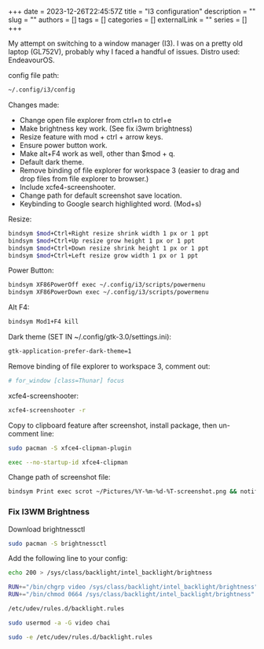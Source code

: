 +++ 
date = 2023-12-26T22:45:57Z
title = "I3 configuration"
description = ""
slug = ""
authors = []
tags = []
categories = []
externalLink = ""
series = []
+++

My attempt on switching to a window manager (I3). I was on a pretty old laptop (GL752V), probably why I faced a handful of issues. Distro used: EndeavourOS.

config file path:

```bash
~/.config/i3/config
```

Changes made:

- Change open file explorer from ctrl+n to ctrl+e
- Make brightness key work. (See fix i3wm brightness)
- Resize feature with mod + ctrl + arrow keys.
- Ensure power button work.
- Make alt+F4 work as well, other than $mod + q.
- Default dark theme.
- Remove binding of file explorer for workspace 3 (easier to drag and drop files from file explorer to browser.)
- Include xcfe4-screenshooter.
- Change path for default screenshot save location.
- Keybinding to Google search highlighted word. (Mod+s)

Resize:

```bash
bindsym $mod+Ctrl+Right resize shrink width 1 px or 1 ppt
bindsym $mod+Ctrl+Up resize grow height 1 px or 1 ppt
bindsym $mod+Ctrl+Down resize shrink height 1 px or 1 ppt
bindsym $mod+Ctrl+Left resize grow width 1 px or 1 ppt
```

Power Button:

```bash
bindsym XF86PowerOff exec ~/.config/i3/scripts/powermenu
bindsym XF86PowerDown exec ~/.config/i3/scripts/powermenu
```

Alt F4:

```bash
bindsym Mod1+F4 kill
```

Dark theme (SET IN ~/.config/gtk-3.0/settings.ini):

```bash
gtk-application-prefer-dark-theme=1
```

Remove binding of file explorer to workspace 3, comment out:

```bash
# for_window [class=Thunar] focus
```

xcfe4-screenshooter:

```bash
xcfe4-screenshooter -r
```

Copy to clipboard feature after screenshot, install package, then un-comment line:

```bash
sudo pacman -S xfce4-clipman-plugin
```

```bash
exec --no-startup-id xfce4-clipman
```

Change path of screenshot file:

```bash
bindsym Print exec scrot ~/Pictures/%Y-%m-%d-%T-screenshot.png && notify-send "Screenshot saved to ~/Pictures/$(date +"%Y-%m-%d-%T")-screenshot.png"
```

### Fix I3WM Brightness

Download brightnessctl

```bash
sudo pacman -S brightnessctl
```

Add the following line to your config:

```bash
echo 200 > /sys/class/backlight/intel_backlight/brightness
```

```bash
RUN+="/bin/chgrp video /sys/class/backlight/intel_backlight/brightness"
RUN+="/bin/chmod 0664 /sys/class/backlight/intel_backlight/brightness"
```

```bash
/etc/udev/rules.d/backlight.rules
```

```bash
sudo usermod -a -G video chai
```

```bash
sudo -e /etc/udev/rules.d/backlight.rules
```
